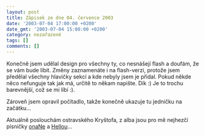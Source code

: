 ```yaml
---
layout: post
title: Zápisek ze dne 04. července 2003
date: '2003-07-04 17:00:00 +0200'
date_gmt: '2003-07-04 15:00:00 +0200'
category: nezařazené
tags: []
comments: []
---
```

<p>Konečně jsem udělal design pro všechny ty, co nesnášejí flash a doufám, že se  vám bude líbit. Změny zaznamenáte i na flash-verzi, protože jsem předělal všechny  hlavičky sekcí a kde nebyly jsem je přidal. Pokud někde něco nefunguje tak jak má,  určitě to někam napište. Dík :) Je to trochu barevnější, což se mi líbí :).</p>
<p>Zároveň jsem opravil počítadlo, takže konečně ukazuje tu jedničku na  začátku...</p>
<p>Aktuálně poslouchám ostravského Kryštofa, z alba jsou pro mě nejhezčí  písničky <a href="art.php?a=slzy.htm">onaNe</a> a <a href="art.php?a=taksam.htm">Hellou</a>...</p>

